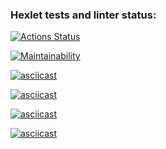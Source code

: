 ### Hexlet tests and linter status:
[![Actions Status](https://github.com/AnastasiaYakushina/fullstack-javascript-project-44/workflows/hexlet-check/badge.svg)](https://github.com/AnastasiaYakushina/fullstack-javascript-project-44/actions)

[![Maintainability](https://api.codeclimate.com/v1/badges/d81300ba2e9c2533d108/maintainability)](https://codeclimate.com/github/AnastasiaYakushina/fullstack-javascript-project-44/maintainability)

[![asciicast](https://asciinema.org/a/542346.svg)](https://asciinema.org/a/542346)

[![asciicast](https://asciinema.org/a/544140.svg)](https://asciinema.org/a/544140)

[![asciicast](https://asciinema.org/a/544424.svg)](https://asciinema.org/a/544424)

[![asciicast](https://asciinema.org/a/544512.svg)](https://asciinema.org/a/544512)


